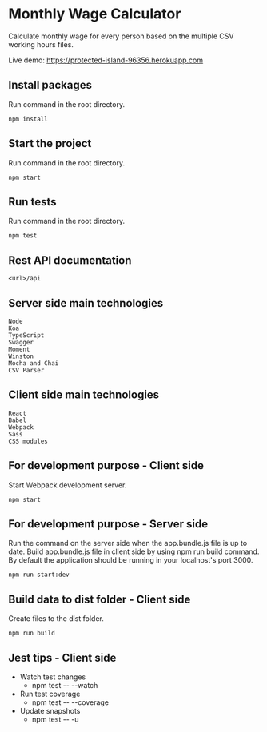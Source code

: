 # Monthly Wage Calculator

Calculate monthly wage for every person based on the multiple CSV working hours files.

Live demo: https://protected-island-96356.herokuapp.com

## Install packages

Run command in the root directory.

    npm install
    
## Start the project

Run command in the root directory.

    npm start
    
## Run tests

Run command in the root directory. 

    npm test
    
## Rest API documentation

    <url>/api

## Server side main technologies

    Node
    Koa
    TypeScript
    Swagger
    Moment
    Winston
    Mocha and Chai
    CSV Parser
    
## Client side main technologies

    React
    Babel
    Webpack
    Sass
    CSS modules
    
## For development purpose - Client side

Start Webpack development server.
   
    npm start

## For development purpose -  Server side

Run the command on the server side when the app.bundle.js file is up to date. Build app.bundle.js file in client side by using npm run build command. By default the application should be running in your localhost's port 3000.

    npm run start:dev

## Build data to dist folder - Client side

Create files to the dist folder.

    npm run build

## Jest tips - Client side

- Watch test changes  
    - npm test -- --watch
- Run test coverage    
    - npm test -- --coverage 
- Update snapshots   
    - npm test -- -u
    